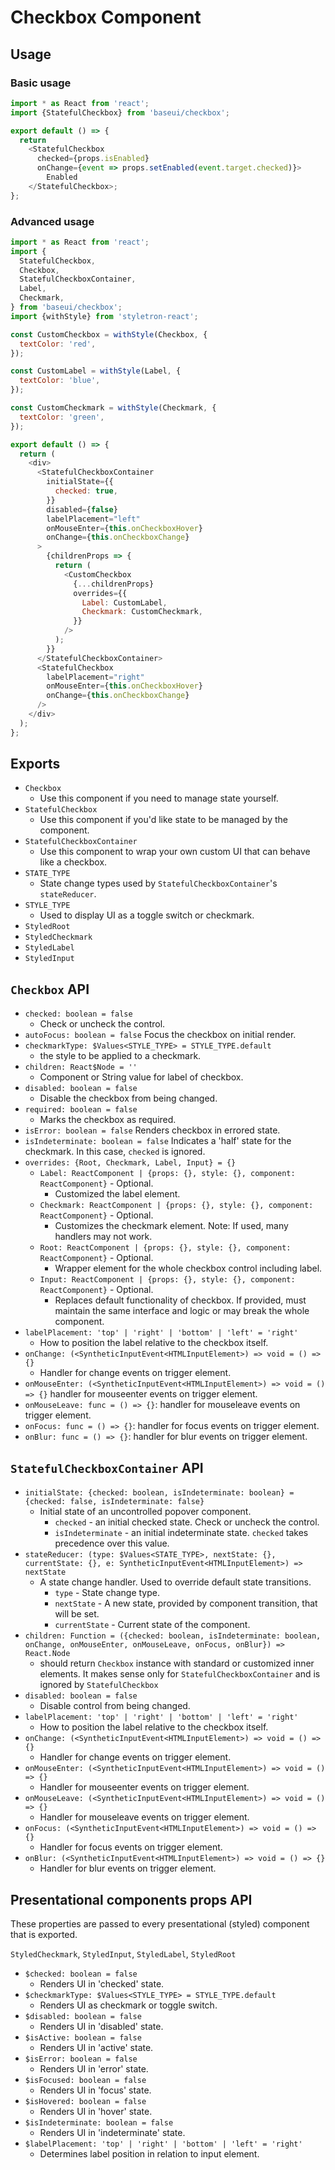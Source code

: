 # Checkbox Component

## Usage

### Basic usage

```javascript
import * as React from 'react';
import {StatefulCheckbox} from 'baseui/checkbox';

export default () => {
  return
    <StatefulCheckbox
      checked={props.isEnabled}
      onChange={event => props.setEnabled(event.target.checked)}>
        Enabled
    </StatefulCheckbox>;
};
```

### Advanced usage

```javascript
import * as React from 'react';
import {
  StatefulCheckbox,
  Checkbox,
  StatefulCheckboxContainer,
  Label,
  Checkmark,
} from 'baseui/checkbox';
import {withStyle} from 'styletron-react';

const CustomCheckbox = withStyle(Checkbox, {
  textColor: 'red',
});

const CustomLabel = withStyle(Label, {
  textColor: 'blue',
});

const CustomCheckmark = withStyle(Checkmark, {
  textColor: 'green',
});

export default () => {
  return (
    <div>
      <StatefulCheckboxContainer
        initialState={{
          checked: true,
        }}
        disabled={false}
        labelPlacement="left"
        onMouseEnter={this.onCheckboxHover}
        onChange={this.onCheckboxChange}
      >
        {childrenProps => {
          return (
            <CustomCheckbox
              {...childrenProps}
              overrides={{
                Label: CustomLabel,
                Checkmark: CustomCheckmark,
              }}
            />
          );
        }}
      </StatefulCheckboxContainer>
      <StatefulCheckbox
        labelPlacement="right"
        onMouseEnter={this.onCheckboxHover}
        onChange={this.onCheckboxChange}
      />
    </div>
  );
};
```

## Exports

* `Checkbox`
  * Use this component if you need to manage state yourself.
* `StatefulCheckbox`
  * Use this component if you'd like state to be managed by the component.
* `StatefulCheckboxContainer`
  * Use this component to wrap your own custom UI that can behave like a checkbox.
* `STATE_TYPE`
  * State change types used by `StatefulCheckboxContainer`'s `stateReducer`.
* `STYLE_TYPE`
  * Used to display UI as a toggle switch or checkmark.
* `StyledRoot`
* `StyledCheckmark`
* `StyledLabel`
* `StyledInput`

## `Checkbox` API

* `checked: boolean = false`
  * Check or uncheck the control.
* `autoFocus: boolean = false`
  Focus the checkbox on initial render.
* `checkmarkType: $Values<STYLE_TYPE> = STYLE_TYPE.default`
  * the style to be applied to a checkmark.
* `children: React$Node = ''`
  * Component or String value for label of checkbox.
* `disabled: boolean = false`
  * Disable the checkbox from being changed.
* `required: boolean = false`
  * Marks the checkbox as required.
* `isError: boolean = false`
  Renders checkbox in errored state.
* `isIndeterminate: boolean = false`
  Indicates a 'half' state for the checkmark. In this case, `checked` is ignored.
* `overrides: {Root, Checkmark, Label, Input} = {}`
  * `Label: ReactComponent | {props: {}, style: {}, component: ReactComponent}` - Optional.
    * Customized the label element.
  * `Checkmark: ReactComponent | {props: {}, style: {}, component: ReactComponent}` - Optional.
    * Customizes the checkmark element. Note: If used, many handlers may not work.
  * `Root: ReactComponent | {props: {}, style: {}, component: ReactComponent}` - Optional.
    * Wrapper element for the whole checkbox control including label.
  * `Input: ReactComponent | {props: {}, style: {}, component: ReactComponent}` - Optional.
    * Replaces default functionality of checkbox. If provided, must maintain the same interface
      and logic or may break the whole component.
* `labelPlacement: 'top' | 'right' | 'bottom' | 'left' = 'right'`
  * How to position the label relative to the checkbox itself.
* `onChange: (<SyntheticInputEvent<HTMLInputElement>) => void = () => {}`
  * Handler for change events on trigger element.
* `onMouseEnter: (<SyntheticInputEvent<HTMLInputElement>) => void = () => {}`
  handler for mouseenter events on trigger element.
* `onMouseLeave: func = () => {}`:
  handler for mouseleave events on trigger element.
* `onFocus: func = () => {}`:
  handler for focus events on trigger element.
* `onBlur: func = () => {}`:
  handler for blur events on trigger element.

## `StatefulCheckboxContainer` API

* `initialState: {checked: boolean, isIndeterminate: boolean} = {checked: false, isIndeterminate: false}`
  * Initial state of an uncontrolled popover component.
    * `checked` - an initial checked state. Check or uncheck the control.
    * `isIndeterminate` - an initial indeterminate state. `checked` takes precedence over this value.
* `stateReducer: (type: $Values<STATE_TYPE>, nextState: {}, currentState: {}, e: SyntheticInputEvent<HTMLInputElement>) => nextState`
  * A state change handler. Used to override default state transitions.
    * `type` - State change type.
    * `nextState` - A new state, provided by component transition, that will be set.
    * `currentState` - Current state of the component.
* `children: Function = ({checked: boolean, isIndeterminate: boolean, onChange, onMouseEnter, onMouseLeave, onFocus, onBlur}) => React.Node`
  * should return `Checkbox` instance with standard or customized inner elements. It makes sense only for
    `StatefulCheckboxContainer` and is ignored by `StatefulCheckbox`
* `disabled: boolean = false`
  * Disable control from being changed.
* `labelPlacement: 'top' | 'right' | 'bottom' | 'left' = 'right'`
  * How to position the label relative to the checkbox itself.
* `onChange: (<SyntheticInputEvent<HTMLInputElement>) => void = () => {}`
  * Handler for change events on trigger element.
* `onMouseEnter: (<SyntheticInputEvent<HTMLInputElement>) => void = () => {}`
  * Handler for mouseenter events on trigger element.
* `onMouseLeave: (<SyntheticInputEvent<HTMLInputElement>) => void = () => {}`
  * Handler for mouseleave events on trigger element.
* `onFocus: (<SyntheticInputEvent<HTMLInputElement>) => void = () => {}`
  * Handler for focus events on trigger element.
* `onBlur: (<SyntheticInputEvent<HTMLInputElement>) => void = () => {}`
  * Handler for blur events on trigger element.

## Presentational components props API

These properties are passed to every presentational (styled) component that is exported.

`StyledCheckmark`, `StyledInput`, `StyledLabel`, `StyledRoot`

* `$checked: boolean = false`
  * Renders UI in 'checked' state.
* `$checkmarkType: $Values<STYLE_TYPE> = STYLE_TYPE.default`
  * Renders UI as checkmark or toggle switch.
* `$disabled: boolean = false`
  * Renders UI in 'disabled' state.
* `$isActive: boolean = false`
  * Renders UI in 'active' state.
* `$isError: boolean = false`
  * Renders UI in 'error' state.
* `$isFocused: boolean = false`
  * Renders UI in 'focus' state.
* `$isHovered: boolean = false`
  * Renders UI in 'hover' state.
* `$isIndeterminate: boolean = false`
  * Renders UI in 'indeterminate' state.
* `$labelPlacement: 'top' | 'right' | 'bottom' | 'left' = 'right'`
  * Determines label position in relation to input element.
